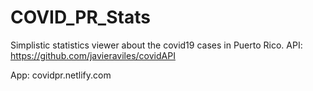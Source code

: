 # COVID_PR_Stats
Simplistic statistics viewer about the covid19 cases in Puerto Rico.
API: https://github.com/javieraviles/covidAPI

App: covidpr.netlify.com
